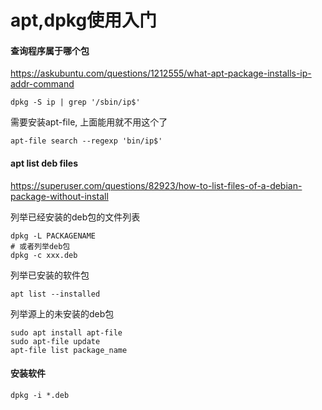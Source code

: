 # apt,dpkg使用入门

#### 查询程序属于哪个包

https://askubuntu.com/questions/1212555/what-apt-package-installs-ip-addr-command
```
dpkg -S ip | grep '/sbin/ip$'
```

需要安装apt-file, 上面能用就不用这个了
```
apt-file search --regexp 'bin/ip$'
```

#### apt list deb files

https://superuser.com/questions/82923/how-to-list-files-of-a-debian-package-without-install

列举已经安装的deb包的文件列表
```
dpkg -L PACKAGENAME
# 或者列举deb包
dpkg -c xxx.deb
```

列举已安装的软件包
```
apt list --installed
```

列举源上的未安装的deb包
```
sudo apt install apt-file
sudo apt-file update        
apt-file list package_name
```

#### 安装软件

```
dpkg -i *.deb
```
